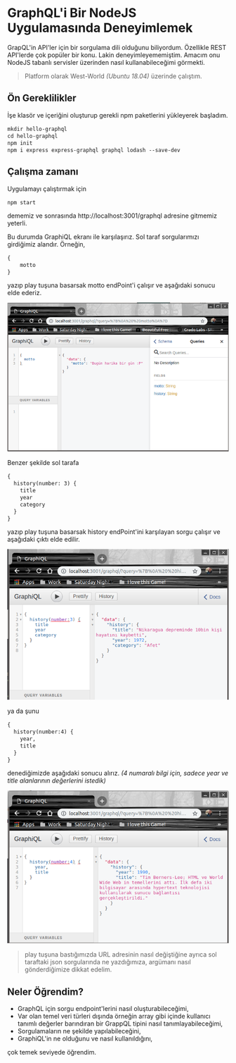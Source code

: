 # GraphQL'i Bir NodeJS Uygulamasında Deneyimlemek

GrapQL'in API'ler için bir sorgulama dili olduğunu biliyordum. Özellikle REST API'lerde çok popüler bir konu. Lakin deneyimleyememiştim. Amacım onu NodeJS tabanlı servisler üzerinden nasıl kullanabileceğimi görmekti.

>Platform olarak West-World _(Ubuntu 18.04)_ üzerinde çalıştım.

## Ön Gereklilikler

İşe klasör ve içeriğini oluşturup gerekli npm paketlerini yükleyerek başladım.

```
mkdir hello-graphql
cd hello-graphql
npm init
npm i express express-graphql graphql lodash --save-dev
```

## Çalışma zamanı

Uygulamayı çalıştırmak için 

```
npm start
```

dememiz ve sonrasında http://localhost:3001/graphql adresine gitmemiz yeterli.

Bu durumda GraphiQL ekranı ile karşılaşırız. Sol taraf sorgularımızı girdiğimiz alandır. Örneğin,

```
{
    motto
}
```

yazıp play tuşuna basarsak motto endPoint'i çalışır ve aşağıdaki sonucu elde ederiz.

![credit_1.png](credit_1.png)

Benzer şekilde sol tarafa

```
{
  history(number: 3) {
    title
    year
    category
  }
}
```

yazıp play tuşuna basarsak history endPoint'ini karşılayan sorgu çalışır ve aşağıdaki çıktı elde edilir.

![credit_2.png](credit_2.png)

ya da şunu

```
{
  history(number:4) {
    year,
    title
  }
}
```

denediğimizde aşağıdaki sonucu alırız. _(4 numaralı bilgi için, sadece year ve title alanlarının değerlerini istedik)_

![credit_3.png](credit_3.png)

>play tuşuna bastığımızda URL adresinin nasıl değiştiğine ayrıca sol taraftaki json sorgularında ne yazdığımıza, argümanı nasıl gönderdiğimize dikkat edelim.

## Neler Öğrendim?

- GraphQL için sorgu endpoint'lerini nasıl oluşturabileceğimi,
- Var olan temel veri türleri dışında örneğin array gibi içinde kullanıcı tanımlı değerler barındıran bir GrappQL tipini nasıl tanımlayabileceğimi,
- Sorgulamaların ne şekilde yapılabileceğini,
- GraphiQL'in ne olduğunu ve nasıl kullanıldığını,

çok temek seviyede öğrendim.